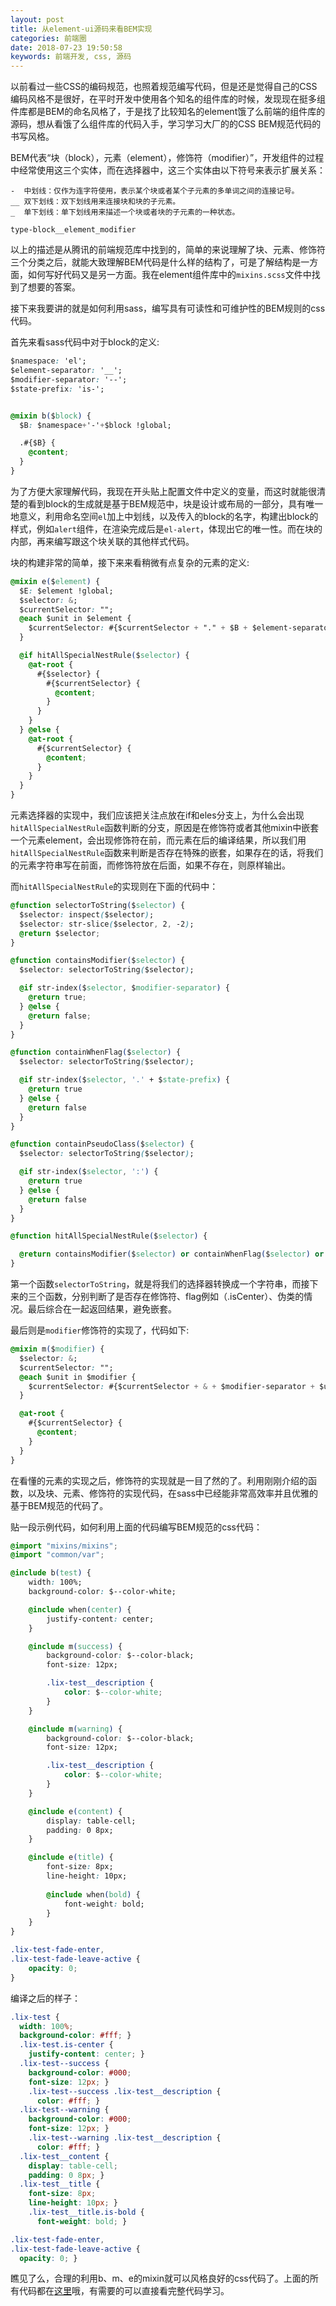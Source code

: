 ```yaml
---
layout: post
title: 从element-ui源码来看BEM实现
categories: 前端圈
date: 2018-07-23 19:50:58
keywords: 前端开发, css, 源码
---
```


以前看过一些CSS的编码规范，也照着规范编写代码，但是还是觉得自己的CSS编码风格不是很好，在平时开发中使用各个知名的组件库的时候，发现现在挺多组件库都是BEM的命名风格了，于是找了比较知名的element饿了么前端的组件库的源码，想从看饿了么组件库的代码入手，学习学习大厂的的CSS BEM规范代码的书写风格。

<!--more-->

BEM代表“块（block），元素（element），修饰符（modifier）”，开发组件的过程中经常使用这三个实体，而在选择器中，这三个实体由以下符号来表示扩展关系：

```
-  中划线：仅作为连字符使用，表示某个块或者某个子元素的多单词之间的连接记号。
__ 双下划线：双下划线用来连接块和块的子元素。
_  单下划线：单下划线用来描述一个块或者块的子元素的一种状态。

type-block__element_modifier
```

以上的描述是从腾讯的前端规范库中找到的，简单的来说理解了块、元素、修饰符三个分类之后，就能大致理解BEM代码是什么样的结构了，可是了解结构是一方面，如何写好代码又是另一方面。我在element组件库中的`mixins.scss`文件中找到了想要的答案。

接下来我要讲的就是如何利用sass，编写具有可读性和可维护性的BEM规则的css代码。

首先来看sass代码中对于block的定义:

```css
$namespace: 'el';
$element-separator: '__';
$modifier-separator: '--';
$state-prefix: 'is-';


@mixin b($block) {
  $B: $namespace+'-'+$block !global;

  .#{$B} {
    @content;
  }
}
```

为了方便大家理解代码，我现在开头贴上配置文件中定义的变量，而这时就能很清楚的看到block的生成就是基于BEM规范中，块是设计或布局的一部分，具有唯一地意义，利用命名空间`el`加上中划线，以及传入的block的名字，构建出block的样式，例如`alert`组件，在渲染完成后是`el-alert`，体现出它的唯一性。而在块的内部，再来编写跟这个块关联的其他样式代码。

块的构建非常的简单，接下来来看稍微有点复杂的元素的定义:

```css
@mixin e($element) {
  $E: $element !global;
  $selector: &;
  $currentSelector: "";
  @each $unit in $element {
    $currentSelector: #{$currentSelector + "." + $B + $element-separator + $unit + ","};
  }

  @if hitAllSpecialNestRule($selector) {
    @at-root {
      #{$selector} {
        #{$currentSelector} {
          @content;
        }
      }
    }
  } @else {
    @at-root {
      #{$currentSelector} {
        @content;
      }
    }
  }
}
```

元素选择器的实现中，我们应该把关注点放在if和eles分支上，为什么会出现`hitAllSpecialNestRule`函数判断的分支，原因是在修饰符或者其他mixin中嵌套一个元素element，会出现修饰符在前，而元素在后的编译结果，所以我们用`hitAllSpecialNestRule`函数来判断是否存在特殊的嵌套，如果存在的话，将我们的元素字符串写在前面，而修饰符放在后面，如果不存在，则原样输出。

而`hitAllSpecialNestRule`的实现则在下面的代码中：

```css
@function selectorToString($selector) {
  $selector: inspect($selector);
  $selector: str-slice($selector, 2, -2);
  @return $selector;
}

@function containsModifier($selector) {
  $selector: selectorToString($selector);

  @if str-index($selector, $modifier-separator) {
    @return true;
  } @else {
    @return false;
  }
}

@function containWhenFlag($selector) {
  $selector: selectorToString($selector);

  @if str-index($selector, '.' + $state-prefix) {
    @return true
  } @else {
    @return false
  }
}

@function containPseudoClass($selector) {
  $selector: selectorToString($selector);

  @if str-index($selector, ':') {
    @return true
  } @else {
    @return false
  }
}

@function hitAllSpecialNestRule($selector) {

  @return containsModifier($selector) or containWhenFlag($selector) or containPseudoClass($selector);
}

```

第一个函数`selectorToString`，就是将我们的选择器转换成一个字符串，而接下来的三个函数，分别判断了是否存在修饰符、flag例如（.isCenter）、伪类的情况。最后综合在一起返回结果，避免嵌套。

最后则是`modifier`修饰符的实现了，代码如下:

```css
@mixin m($modifier) {
  $selector: &;
  $currentSelector: "";
  @each $unit in $modifier {
    $currentSelector: #{$currentSelector + & + $modifier-separator + $unit + ","};
  }

  @at-root {
    #{$currentSelector} {
      @content;
    }
  }
}
```
在看懂的元素的实现之后，修饰符的实现就是一目了然的了。利用刚刚介绍的函数，以及块、元素、修饰符的实现代码，在sass中已经能非常高效率并且优雅的基于BEM规范的代码了。

贴一段示例代码，如何利用上面的代码编写BEM规范的css代码：

```css
@import "mixins/mixins";
@import "common/var";

@include b(test) {
    width: 100%;
    background-color: $--color-white;

    @include when(center) {
        justify-content: center;
    }

    @include m(success) {
        background-color: $--color-black;
        font-size: 12px;

        .lix-test__description {
            color: $--color-white;
        }
    }

    @include m(warning) {
        background-color: $--color-black;
        font-size: 12px;

        .lix-test__description {
            color: $--color-white;
        }
    }

    @include e(content) {
        display: table-cell;
        padding: 0 8px;
    }

    @include e(title) {
        font-size: 8px;
        line-height: 10px;
        
        @include when(bold) {
            font-weight: bold;
        }
    }
}

.lix-test-fade-enter,
.lix-test-fade-leave-active {
    opacity: 0;
}

```
编译之后的样子：

```css
.lix-test {
  width: 100%;
  background-color: #fff; }
  .lix-test.is-center {
    justify-content: center; }
  .lix-test--success {
    background-color: #000;
    font-size: 12px; }
    .lix-test--success .lix-test__description {
      color: #fff; }
  .lix-test--warning {
    background-color: #000;
    font-size: 12px; }
    .lix-test--warning .lix-test__description {
      color: #fff; }
  .lix-test__content {
    display: table-cell;
    padding: 0 8px; }
  .lix-test__title {
    font-size: 8px;
    line-height: 10px; }
    .lix-test__title.is-bold {
      font-weight: bold; }

.lix-test-fade-enter,
.lix-test-fade-leave-active {
  opacity: 0; }
```

瞧见了么，合理的利用b、m、e的mixin就可以风格良好的css代码了。上面的所有代码都在[这里](https://github.com/originalix/Original/tree/master/sass/BEM)哦，有需要的可以直接看完整代码学习。